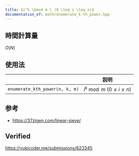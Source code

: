 ```yaml
---
title: $i^k \bmod m \ (0 \leq i \leq n)$
documentation_of: math/enumerate_k-th_power.hpp
---
```



## 時間計算量

$O(N)$


## 使用法

||説明|
|:--:|:--:|
|`enumerate_kth_power(n, k, m)`|$i^k \bmod m \ (0 \leq i \leq n)$|


## 参考

- https://37zigen.com/linear-sieve/


## Verified

https://yukicoder.me/submissions/623345
